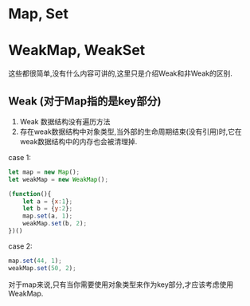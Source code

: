# Map, Set
# WeakMap, WeakSet

这些都很简单,没有什么内容可讲的,这里只是介绍Weak和非Weak的区别.


## Weak (对于Map指的是key部分)

1. Weak 数据结构没有遍历方法
2. 存在weak数据结构中对象类型,当外部的生命周期结束(没有引用)时,它在weak数据结构中的内存也会被清理掉.


case 1:
```js
let map = new Map();
let weakMap = new WeakMap();

(function(){
    let a = {x:1};
    let b = {y:2};
    map.set(a, 1);
    weakMap.set(b, 2);
})()


```

case 2:
```js
map.set(44, 1);
weakMap.set(50, 2);
```

对于map来说,只有当你需要使用对象类型来作为key部分,才应该考虑使用WeakMap.

